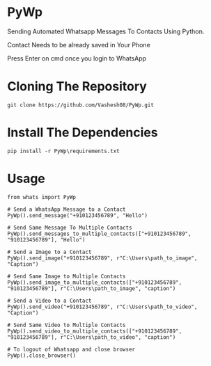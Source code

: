 # PyWp
Sending Automated Whatsapp Messages To Contacts Using Python.

Contact Needs to be already saved in Your Phone

Press Enter on cmd once you login to WhatsApp

# Cloning The Repository
```
git clone https://github.com/Vashesh08/PyWp.git
```

# Install The Dependencies
```
pip install -r PyWp\requirements.txt
```

# Usage
```
from whats import PyWp

# Send a WhatsApp Message to a Contact
PyWp().send_message("+910123456789", "Hello")

# Send Same Message To Multiple Contacts
PyWp().send_messages_to_multiple_contacts(["+910123456789", "910123456789"], "Hello")

# Send a Image to a Contact
PyWp().send_image("+910123456789", r"C:\Users\path_to_image", "Caption")

# Send Same Image to Multiple Contacts
PyWp().send_image_to_multiple_contacts(["+910123456789", "910123456789"], r"C:\Users\path_to_image", "caption")

# Send a Video to a Contact
PyWp().send_video("+910123456789", r"C:\Users\path_to_video", "Caption")

# Send Same Video to Multiple Contacts
PyWp().send_video_to_multiple_contacts(["+910123456789", "910123456789"], r"C:\Users\path_to_video", "caption")

# To logout of Whatsapp and close browser
PyWp().close_browser()
```
